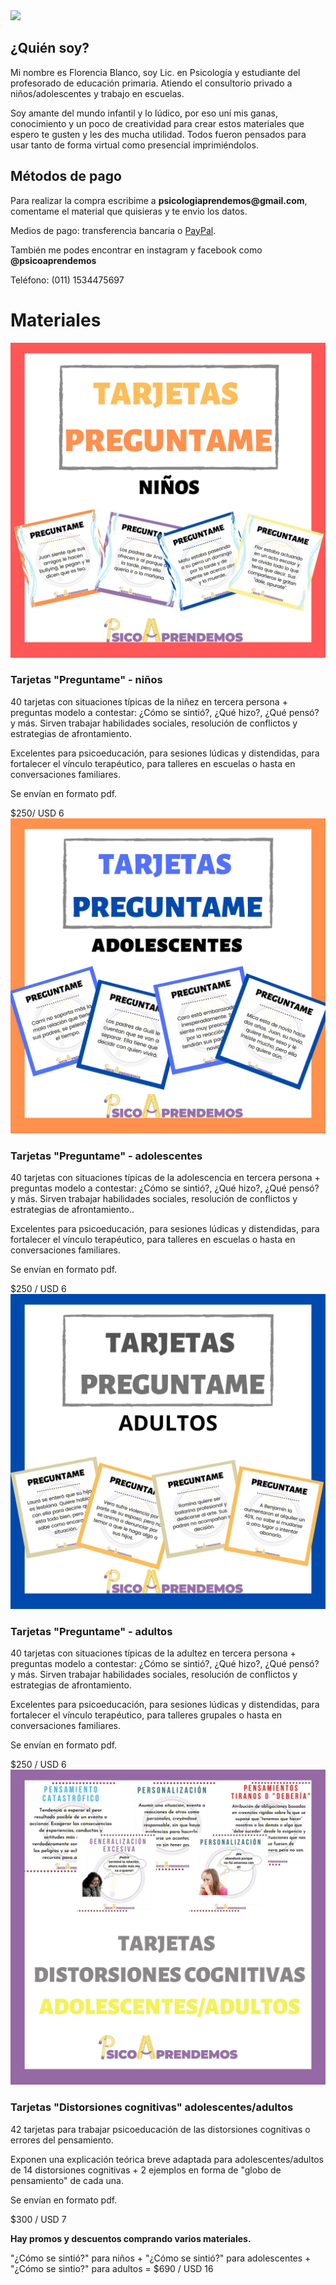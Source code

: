

<div class="center">
    <img src="https://instagram.faep4-1.fna.fbcdn.net/v/t51.2885-19/s320x320/103625243_725817748227458_4394321882451694663_n.jpg?_nc_ht=instagram.faep4-1.fna.fbcdn.net&_nc_ohc=VuSwou6KSwwAX83TDvd&oh=5eca09218e35d6b5c50b421ee1017fba&oe=5F59CCA3">
</div>
<h2>¿Quién soy?</h2>
<p>Mi nombre es Florencia Blanco, soy Lic. en Psicología y estudiante del profesorado de educación primaria. Atiendo el consultorio privado a niños/adolescentes y trabajo en escuelas.<p>
 <p>Soy amante del mundo infantil y lo lúdico, por eso uní mis ganas, conocimiento y un poco de creatividad para crear estos materiales que espero te gusten y les des mucha utilidad. Todos fueron pensados para usar tanto de forma virtual como presencial imprimiéndolos.<p>

    
<h2>Métodos de pago</h2>
<p>Para realizar la compra escribime a <strong>psicologiaprendemos@gmail.com</strong>, comentame el material que quisieras y te envio los datos.<p>
  <p>Medios de pago: transferencia bancaria o  <a href="https://paypal.me/psicoaprendemos?locale.x=es_XC">PayPal</a>.<p>  
 <p>También me podes encontrar en instagram y facebook como <strong>@psicoaprendemos</strong><p>
   <p>Teléfono: (011) 1534475697<p> 

<h1>Materiales</h1><div class="materiales">
    <div class="material">
        <img src="images/Niños.jpg">
        <div>
            <h3>Tarjetas "Preguntame" - niños</h3>
            <p> 40 tarjetas con situaciones típicas de la niñez en tercera persona + preguntas modelo a contestar: ¿Cómo se sintió?, ¿Qué hizo?, ¿Qué pensó? y más. Sirven trabajar habilidades sociales, resolución de conflictos y estrategias de afrontamiento.</p>
            <p> Excelentes para psicoeducación, para sesiones lúdicas y distendidas, para fortalecer el vínculo terapéutico, para talleres en escuelas o hasta en conversaciones familiares. </p>
            <p> Se envían en formato pdf. </p>
            <div class="center">
              <div class="precio">$250/ USD 6</div> 
            </div>
        </div>
    </div>
    <div class="material inverso">
        <img src="images/Ado.jpg">
        <div>
            <h3>Tarjetas "Preguntame" - adolescentes</h3>
            <p> 40 tarjetas con situaciones típicas de la adolescencia en tercera persona + preguntas modelo a contestar: ¿Cómo se sintió?, ¿Qué hizo?, ¿Qué pensó? y más. Sirven trabajar habilidades sociales, resolución de conflictos y estrategias de afrontamiento..</p>
            <p> Excelentes para psicoeducación, para sesiones lúdicas y distendidas, para fortalecer el vínculo terapéutico, para talleres en escuelas o hasta en conversaciones familiares.</p>
            <p> Se envían en formato pdf. </p>
            <div class="center">
                <div class="precio">$250 / USD 6</div> 
            </div>
        </div>
        <div>
            <div class="material">
        <img src="images/Adultos.jpg">
            <h3>Tarjetas "Preguntame" - adultos</h3>
            <p> 40 tarjetas con situaciones típicas de la adultez en tercera persona + preguntas modelo a contestar: ¿Cómo se sintió?, ¿Qué hizo?, ¿Qué pensó? y más. Sirven trabajar habilidades sociales, resolución de conflictos y estrategias de afrontamiento.</p>
            <p> Excelentes para psicoeducación, para sesiones lúdicas y distendidas, para fortalecer el vínculo terapéutico, para talleres grupales o hasta en conversaciones familiares.</p>
            <p> Se envían en formato pdf. </p>
            <div class="center">
                <div class="precio">$250 / USD 6</div> 
            </div>
        </div>
    </div>
            <div class="material inverso">
        <img src="images/COGNI ADULTOS.jpg">
        <div>
            <h3>Tarjetas "Distorsiones cognitivas" adolescentes/adultos</h3>
            <p>42 tarjetas para trabajar psicoeducación de las distorsiones cognitivas o errores del pensamiento.</p>
            <p> Exponen una explicación teórica breve adaptada para adolescentes/adultos de 14 distorsiones cognitivas + 2 ejemplos en forma de "globo de pensamiento" de cada una. </p>
            <p> Se envían en formato pdf. </p>
            <div class="center">
              <div class="precio">$300 / USD 7</div> 
            </div>
        </div>
    </div>
    <p><strong> Hay promos y descuentos comprando varios materiales.</strong></p>
    <p> "¿Cómo se sintió?" para niños + "¿Cómo se sintió?" para adolescentes + "¿Cómo se sintio?" para adultos = $690 / USD 16 </p>

</div>

